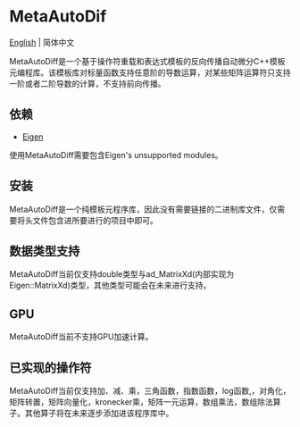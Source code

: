 # MetaAutoDif

[English](./README.md) | 简体中文

MetaAutoDiff是一个基于操作符重载和表达式模板的反向传播自动微分C++模板元编程库。该模板库对标量函数支持任意阶的导数运算，对某些矩阵运算符只支持一阶或者二阶导数的计算，不支持前向传播。

## 依赖
- [Eigen](http://eigen.tuxfamily.org/index.php?title=Main_Page)

使用MetaAutoDiff需要包含Eigen's unsupported modules。

## 安装
MetaAutoDiff是一个纯模板元程序库，因此没有需要链接的二进制库文件，仅需要将头文件包含进所要进行的项目中即可。

## 数据类型支持
MetaAutoDiff当前仅支持double类型与ad_MatrixXd(内部实现为Eigen::MatrixXd)类型，其他类型可能会在未来进行支持。

## GPU
MetaAutoDiff当前不支持GPU加速计算。

## 已实现的操作符
MetaAutoDiff当前仅支持加、减、乘，三角函数，指数函数，log函数,，对角化，矩阵转置，矩阵向量化，kronecker乘，矩阵一元运算，数组乘法，数组除法算子。其他算子将在未来逐步添加进该程序库中。